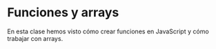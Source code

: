 # Funciones y arrays

En esta clase hemos visto cómo crear funciones en JavaScript y cómo trabajar con arrays. 

